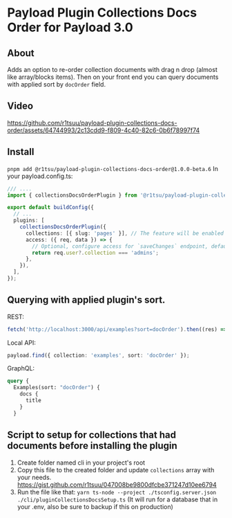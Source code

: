 # Payload Plugin Collections Docs Order for Payload 3.0

## About

Adds an option to re-order collection documents with drag n drop (almost like array/blocks items). Then on your front end you can query documents with applied sort by `docOrder` field.

## Video

https://github.com/r1tsuu/payload-plugin-collections-docs-order/assets/64744993/2c13cdd9-f809-4c40-82c6-0b6f78997f74

## Install

`pnpm add @r1tsu/payload-plugin-collections-docs-order@1.0.0-beta.6`
In your payload.config.ts:

```ts
/// ....
import { collectionsDocsOrderPlugin } from '@r1tsu/payload-plugin-collections-docs-order';

export default buildConfig({
  // ...
  plugins: [
    collectionsDocsOrderPlugin({
      collections: [{ slug: 'pages' }], // The feature will be enabled only for collections that are in this array.,
      access: ({ req, data }) => {
        // Optional, configure access for `saveChanges` endpoint, default: Boolean(req.user)
        return req.user?.collection === 'admins';
      },
    }),
  ],
});
```

## Querying with applied plugin's sort.

REST:

```ts
fetch('http://localhost:3000/api/examples?sort=docOrder').then((res) => res.json());
```

Local API:

```ts
payload.find({ collection: 'examples', sort: 'docOrder' });
```

GraphQL:

```graphql
query {
  Examples(sort: "docOrder") {
    docs {
      title
    }
  }

```

## Script to setup for collections that had documents before installing the plugin

1. Create folder named cli in your project's root
2. Copy this file to the created folder and update `collections` array with your needs. https://gist.github.com/r1tsuu/047008be9800dfcbe371247d10ee6794
3. Run the file like that: `yarn ts-node --project ./tsconfig.server.json ./cli/pluginCollectionsDocsSetup.ts` (It will run for a database that in your .env, also be sure to backup if this on production)
